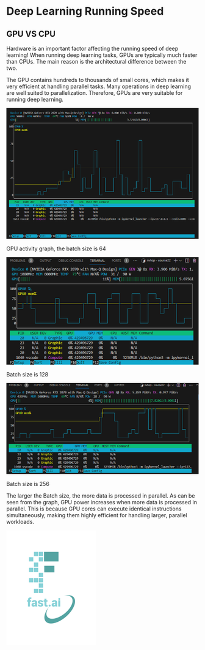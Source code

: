 Deep Learning Running Speed
====
GPU VS CPU
------
Hardware is an important factor affecting the running speed of deep learning!
When running deep learning tasks, GPUs are typically much faster than CPUs. The main reason is the architectural difference between the two.

The GPU contains hundreds to thousands of small cores, which makes it very efficient at handling parallel tasks. Many operations in deep learning are well suited to parallelization. Therefore, GPUs are very suitable for running deep learning.

![Alt text](https://github.com/Simon011008/Simon011008.github.io/blob/master/images/DP1.png)

GPU activity graph, the batch size is 64

![Alt text](https://github.com/Simon011008/Simon011008.github.io/blob/master/images/128.png)

Batch size is 128

![Alt text](https://github.com/Simon011008/Simon011008.github.io/blob/master/images/256.png)

Batch size is 256

The larger the Batch size, the more data is processed in parallel.
As can be seen from the graph, GPU power increases when more data is processed in parallel. 
This is because GPU cores can execute identical instructions simultaneously, making them highly efficient for handling larger, parallel workloads.




![Alt text](https://github.com/Simon011008/Simon011008.github.io/blob/master/images/logo.png)
